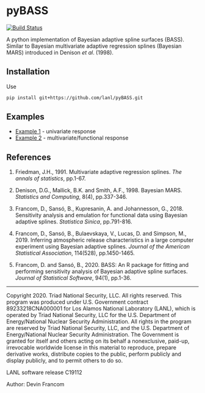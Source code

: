 # pyBASS
[![Build Status][build-status-img]](https://github.com/lanl/pyBASS/actions)

A python implementation of Bayesian adaptive spline surfaces (BASS).  Similar
to Bayesian multivariate adaptive regression splines (Bayesian MARS) introduced
in Denison _et al_. (1998).

## Installation
Use
```bash
pip install git+https://github.com/lanl/pyBASS.git
```

## Examples
* [Example 1](examples/ex1.md) - univariate response
* [Example 2](examples/ex2.md) - multivariate/functional response


## References
1. Friedman, J.H., 1991. Multivariate adaptive regression splines. _The annals of statistics_, pp.1-67.

2. Denison, D.G., Mallick, B.K. and Smith, A.F., 1998. Bayesian MARS. _Statistics and Computing_, 8(4), pp.337-346.

3. Francom, D., Sansó, B., Kupresanin, A. and Johannesson, G., 2018. Sensitivity analysis and emulation for functional data using Bayesian adaptive splines. _Statistica Sinica_, pp.791-816.

4. Francom, D., Sansó, B., Bulaevskaya, V., Lucas, D. and Simpson, M., 2019. Inferring atmospheric release characteristics in a large computer experiment using Bayesian adaptive splines. _Journal of the American Statistical Association_, 114(528), pp.1450-1465.

5. Francom, D. and Sansó, B., 2020. BASS: An R package for fitting and performing sensitivity analysis of Bayesian adaptive spline surfaces. _Journal of Statistical Software_, 94(1), pp.1-36.



************

Copyright 2020. Triad National Security, LLC. All rights reserved.
This program was produced under U.S. Government contract 89233218CNA000001 for Los Alamos
National Laboratory (LANL), which is operated by Triad National Security, LLC for the U.S.
Department of Energy/National Nuclear Security Administration. All rights in the program are
reserved by Triad National Security, LLC, and the U.S. Department of Energy/National Nuclear
Security Administration. The Government is granted for itself and others acting on its behalf a
nonexclusive, paid-up, irrevocable worldwide license in this material to reproduce, prepare
derivative works, distribute copies to the public, perform publicly and display publicly, and to permit
others to do so.

LANL software release C19112

Author: Devin Francom

[build-status-img]: https://github.com/lanl/pyBASS/workflows/Build/badge.svg

